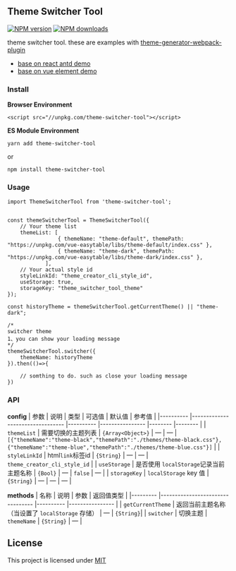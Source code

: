## Theme Switcher Tool

[![NPM version](https://img.shields.io/npm/v/theme-switcher-tool.svg?style=flat)](https://npmjs.org/package/theme-switcher-tool)
[![NPM downloads](http://img.shields.io/npm/dm/theme-switcher-tool.svg?style=flat)](https://npmjs.org/package/theme-switcher-tool)

theme switcher tool.
these are examples with [theme-generator-webpack-plugin](https://github.com/huangshuwei/theme-generator-webpack-plugin)
- [base on react antd demo](http://doc.huangsw.com/theme-generator-webpack-plugin/react-antd/)
- [base on vue element demo](http://doc.huangsw.com/theme-generator-webpack-plugin/vue-element/)


### Install

**Browser Environment**

```
<script src="//unpkg.com/theme-switcher-tool"></script>
```

**ES Module Environment**

```
yarn add theme-switcher-tool
```

or

```
npm install theme-switcher-tool
```

### Usage

```
import ThemeSwitcherTool from 'theme-switcher-tool';
```

```

const themeSwitcherTool = ThemeSwitcherTool({
    // Your theme list
    themeList: [
                { themeName: "theme-default", themePath: "https://unpkg.com/vue-easytable/libs/theme-default/index.css" },
                { themeName: "theme-dark", themePath: "https://unpkg.com/vue-easytable/libs/theme-dark/index.css" },
            ],
    // Your actual style id
    styleLinkId: "theme_creator_cli_style_id",
    useStorage: true,
    storageKey: "theme_switcher_tool_theme"
});

const historyTheme = themeSwitcherTool.getCurrentTheme() || "theme-dark";

/*
switcher theme
1、you can show your loading message
*/
themeSwitcherTool.switcher({
    themeName: historyTheme
}).then(()=>{

    // somthing to do. such as close your loading message
})

```

### API
**config**
| 参数      | 说明                              | 类型      | 可选值            | 默认值  | 参考值  |
|---------- |--------------------------------- |---------- |----------------  |-------- |-------- |
| `themeList` | 需要切换的主题列表 | `{Array<Object>}` | — | — | `[{"themeName":"theme-black","themePath":"./themes/theme-black.css"},{"themeName":"theme-blue","themePath":"./themes/theme-blue.css"}]` |
| `styleLinkId` | html`link`标签id | `{String}` | — | — | `theme_creator_cli_style_id` |
| `useStorage` | 是否使用 `localStorage`记录当前主题名称 | `{Bool}` | — | `false` | —  |
| `storageKey` | `localStorage` key 值 | `{String}` | — | —  | —  |

**methods**
| 名称      | 说明                              | 参数      | 返回值类型            |
|--------- |--------------------------------- |---------- |----------------  |
| `getCurrentTheme` | 返回当前主题名称（当设置了 `localStorage` 存储） | —  | `{String}`|
| `switcher` | 切换主题 | `themeName` | `{String}` | — |

## License
This project is licensed under [MIT](http://www.opensource.org/licenses/mit-license.php)
